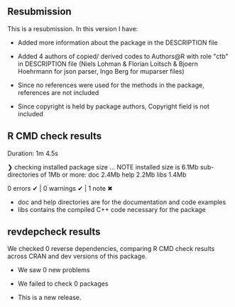 ## Resubmission
This is a resubmission. In this version I have:

* Added more information about the package in the DESCRIPTION file

* Added 4 authors of copied/ derived codes to Authors@R with role "ctb" in DESCRIPTION file (Niels Lohman & Florian Loitsch & Bjoern Hoehrmann for json parser, Ingo Berg for muparser files)

* Since no references were used for the methods in the package, references are not included

* Since copyright is held by package authors, Copyright field is not included

## R CMD check results
Duration: 1m 4.5s

❯ checking installed package size ... NOTE
    installed size is  6.1Mb
    sub-directories of 1Mb or more:
      doc    2.4Mb
      help   2.2Mb
      libs   1.4Mb

0 errors ✔ | 0 warnings ✔ | 1 note ✖

* doc and help directories are for the documentation and code examples
* libs contains the compiled C++ code necessary for the package

## revdepcheck results

We checked 0 reverse dependencies, comparing R CMD check results across CRAN and dev versions of this package.

 * We saw 0 new problems
 * We failed to check 0 packages

* This is a new release.
